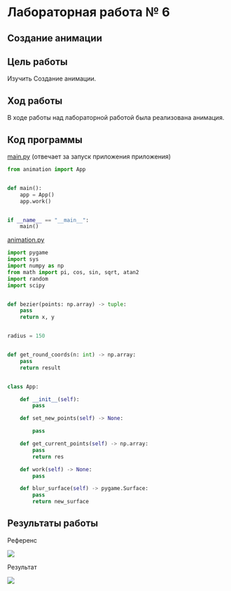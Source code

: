 # Лабораторная работа № 6

## Создание анимации

## Цель работы 
Изучить Создание анимации.

## Ход работы
В ходе работы над лабораторной работой была реализована анимация.

## Код программы
[main.py](./src/main.py) (отвечает за запуск приложения приложения)
```python
from animation import App


def main():
    app = App()
    app.work()


if __name__ == "__main__":
    main()
```
[animation.py](./src/animation.py)
```python
import pygame
import sys
import numpy as np
from math import pi, cos, sin, sqrt, atan2
import random
import scipy


def bezier(points: np.array) -> tuple:
    pass
    return x, y


radius = 150


def get_round_coords(n: int) -> np.array:
    pass
    return result


class App:

    def __init__(self):
        pass

    def set_new_points(self) -> None:

        pass

    def get_current_points(self) -> np.array:
        pass
        return res

    def work(self) -> None:
        pass

    def blur_surface(self) -> pygame.Surface:
        pass
        return new_surface
```


## Результаты работы
Референс

![](./images/reference.gif)

Результат

![](./images/animation.gif)

